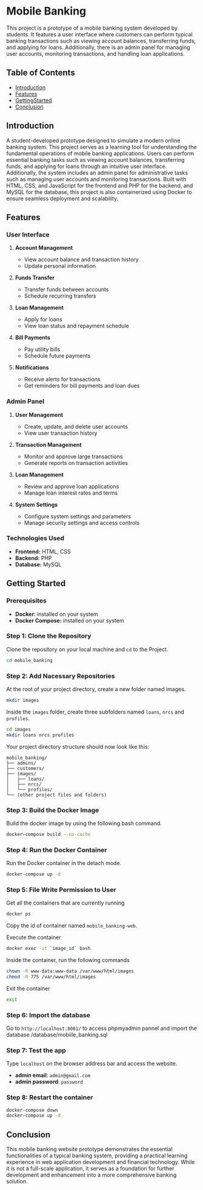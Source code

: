 # Mobile Banking
This project is a prototype of a mobile banking system developed by students. It features a user interface where customers can perform typical banking transactions such as viewing account balances, transferring funds, and applying for loans. Additionally, there is an admin panel for managing user accounts, monitoring transactions, and handling loan applications.

## Table of Contents
- [Introduction](#introduction)
- [Features](#features)
- [GettingStarted](#getting-started)
- [Conclusion](#conclusion)

## Introduction

A student-developed prototype designed to simulate a modern online banking system. This project serves as a learning tool for understanding the fundamental operations of mobile banking applications. Users can perform essential banking tasks such as viewing account balances, transferring funds, and applying for loans through an intuitive user interface. Additionally, the system includes an admin panel for administrative tasks such as managing user accounts and monitoring transactions. Built with HTML, CSS, and JavaScript for the frontend and PHP for the backend, and MySQL for the database, this project is also containerized using Docker to ensure seamless deployment and scalability.

## Features

### User Interface

1. **Account Management**
   - View account balance and transaction history
   - Update personal information

2. **Funds Transfer**
   - Transfer funds between accounts
   - Schedule recurring transfers

3. **Loan Management**
   - Apply for loans
   - View loan status and repayment schedule

4. **Bill Payments**
   - Pay utility bills
   - Schedule future payments

5. **Notifications**
   - Receive alerts for transactions
   - Get reminders for bill payments and loan dues

### Admin Panel

1. **User Management**
   - Create, update, and delete user accounts
   - View user transaction history

2. **Transaction Management**
   - Monitor and approve large transactions
   - Generate reports on transaction activities

3. **Loan Management**
   - Review and approve loan applications
   - Manage loan interest rates and terms

4. **System Settings**
   - Configure system settings and parameters
   - Manage security settings and access controls

### Technologies Used

- **Frontend:** HTML, CSS
- **Backend:** PHP
- **Database:** MySQL

## Getting Started

### Prerequisites
- **Docker:** installed on your system
- **Docker Compose:** installed on your system

### Step 1: Clone the Repository

Clone the repository on your local machine and `cd` to the Project.

```bash
cd mobile_banking
```

### Step 2: Add Nacessary Repositories

At the root of your project directory, create a new folder named images.

```bash
mkdir images
```

Inside the `images` folder, create three subfolders named `loans`, `nrcs` and `profiles`.

```bash
cd images
mkdir loans nrcs profiles
```

Your project directory structure should now look like this:

```
mobile_banking/
├── admins/
├── customers/
├── images/
│   ├── loans/
│   ├── nrcs/
│   └── profiles/
└── (other project files and folders)
```

### Step 3: Build the Docker Image

Build the docker image by using the following bash command.

```bash
docker-compose build --no-cache
```
### Step 4: Run the Docker Container

Run the Docker container in the detach mode.

```bash
docker-compose up -d
```

### Step 5: File Write Permission to User

Get all the containers that are currently running

```bash
docker ps
```

Copy the id of container named `mobile_banking-web`.

Execute the container

```bash
docker exec -it `image_id` bash
```

Inside the container, run the following commands

```bash
chown -R www-data:www-data /var/www/html/images
chmod -R 775 /var/www/html/images
```

Exit the container

```bash
exit
```

### Step 6: Import the database

Go to `http://localhost:8081/` to access phpmyadmin pannel and import the database /database/mobiile_banking.sql 

### Step 7: Test the app

Type `localhost` on the browser address bar and access the website. 

- **admin email**: `admin@gmail.com`
- **admin password**: `password`

### Step 8: Restart the container

```bash
docker-compose down
docker-compose up -d
```

## Conclusion

This mobile banking website prototype demonstrates the essential functionalities of a typical banking system, providing a practical learning experience in web application development and financial technology. While it is not a full-scale application, it serves as a foundation for further development and enhancement into a more comprehensive banking solution.